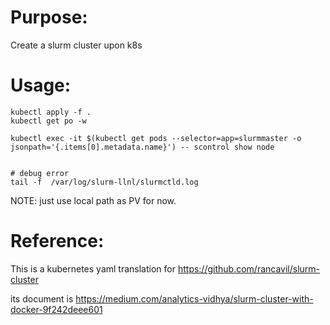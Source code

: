 # Purpose:

Create a slurm cluster upon k8s


# Usage:
```
kubectl apply -f .
kubectl get po -w
```


```
kubectl exec -it $(kubectl get pods --selector=app=slurmmaster -o jsonpath='{.items[0].metadata.name}') -- scontrol show node


# debug error
tail -f  /var/log/slurm-llnl/slurmctld.log

```


NOTE: just use local path as PV for now.


# Reference:

This is a kubernetes yaml translation for https://github.com/rancavil/slurm-cluster

its document is https://medium.com/analytics-vidhya/slurm-cluster-with-docker-9f242deee601
